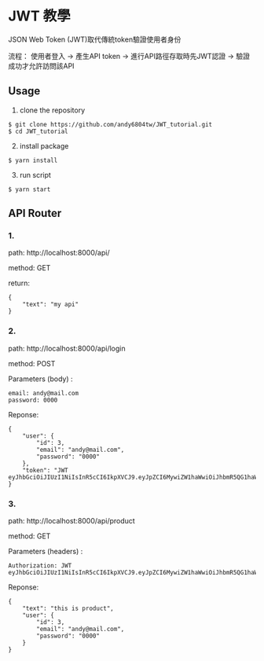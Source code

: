# JWT 教學
JSON Web Token (JWT)取代傳統token驗證使用者身份

流程：
使用者登入 -> 產生API token -> 進行API路徑存取時先JWT認證 -> 驗證成功才允許訪問該API

## Usage
1. clone the repository
```
$ git clone https://github.com/andy6804tw/JWT_tutorial.git
$ cd JWT_tutorial
```
2. install package
```
$ yarn install
```
3. run script
```
$ yarn start
```

## API Router

### 1. 
path: http://localhost:8000/api/   

method: GET

return:
```
{
    "text": "my api"
}
```
### 2. 
path: http://localhost:8000/api/login

method: POST

Parameters (body) :
```
email: andy@mail.com
password: 0000
```

Reponse:
```
{
    "user": {
        "id": 3,
        "email": "andy@mail.com",
        "password": "0000"
    },
    "token": "JWT eyJhbGciOiJIUzI1NiIsInR5cCI6IkpXVCJ9.eyJpZCI6MywiZW1haWwiOiJhbmR5QG1haWwuY29tIiwicGFzc3dvcmQiOiIwMDAwIiwiaWF0IjoxNTA5NjA5NzY3fQ.ORgKKRRQ5qF1P_sB5MMzLLVrUSxjWHZijjlZXW4A__4"
}
```

### 3. 
path: http://localhost:8000/api/product  

method: GET

Parameters (headers) :
```
Authorization: JWT eyJhbGciOiJIUzI1NiIsInR5cCI6IkpXVCJ9.eyJpZCI6MywiZW1haWwiOiJhbmR5QG1haWwuY29tIiwicGFzc3dvcmQiOiIwMDAwIiwiaWF0IjoxNTA5NjA5NzY3fQ.ORgKKRRQ5qF1P_sB5MMzLLVrUSxjWHZijjlZXW4A__4
```

Reponse:
```
{
    "text": "this is product",
    "user": {
        "id": 3,
        "email": "andy@mail.com",
        "password": "0000"
    }
}
```